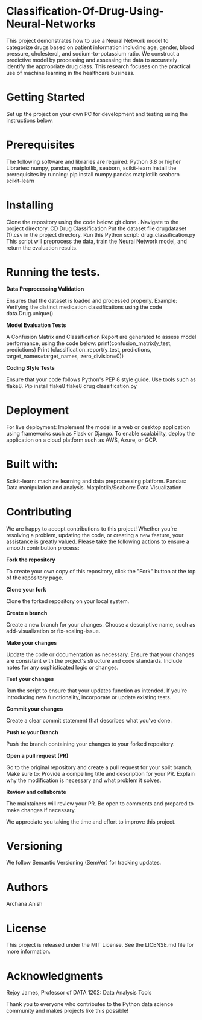 # Classification-Of-Drug-Using-Neural-Networks
This project demonstrates how to use a Neural Network model to categorize drugs based on patient information including age, gender, blood pressure, cholesterol, and sodium-to-potassium ratio. We construct a predictive model by processing and assessing the data to accurately identify the appropriate drug class. This research focuses on the practical use of machine learning in the healthcare business.

# Getting Started
Set up the project on your own PC for development and testing using the instructions below.

# Prerequisites

The following software and libraries are required:
Python 3.8 or higher
Libraries: numpy, pandas, matplotlib, seaborn, scikit-learn
Install the prerequisites by running:
pip install numpy pandas matplotlib seaborn scikit-learn

# Installing
Clone the repository using the code below:
git clone <repository-url>.
Navigate to the project directory.
CD Drug Classification
Put the dataset file drugdataset (1).csv in the project directory.
Run this Python script:
drug_classification.py
This script will preprocess the data, train the Neural Network model, and return the evaluation results.

# Running the tests.

**Data Preprocessing Validation**

Ensures that the dataset is loaded and processed properly.
Example: Verifying the distinct medication classifications using the code 
data.Drug.unique() 

**Model Evaluation Tests**

A Confusion Matrix and Classification Report are generated to assess model performance, using the code below:
print(confusion_matrix(y_test, predictions)
Print (classification_report(y_test, predictions, target_names=target_names, zero_division=0))

**Coding Style Tests**

Ensure that your code follows Python's PEP 8 style guide. Use tools such as flake8.
Pip install flake8 flake8 drug classification.py

# Deployment

For live deployment:
Implement the model in a web or desktop application using frameworks such as Flask or Django.
To enable scalability, deploy the application on a cloud platform such as AWS, Azure, or GCP.

# Built with:

Scikit-learn: machine learning and data preprocessing platform.
Pandas: Data manipulation and analysis.
Matplotlib/Seaborn: Data Visualization

# Contributing

We are happy to accept contributions to this project! Whether you're resolving a problem, updating the code, or creating a new feature, your assistance is greatly valued. Please take the following actions to ensure a smooth contribution process:

**Fork the repository**

To create your own copy of this repository, click the "Fork" button at the top of the repository page.

**Clone your fork**

Clone the forked repository on your local system.

**Create a branch**

Create a new branch for your changes. Choose a descriptive name, such as add-visualization or fix-scaling-issue.

**Make your changes**

Update the code or documentation as necessary.
Ensure that your changes are consistent with the project's structure and code standards.
Include notes for any sophisticated logic or changes.

**Test your changes**

Run the script to ensure that your updates function as intended.
If you're introducing new functionality, incorporate or update existing tests.

**Commit your changes**

Create a clear commit statement that describes what you've done.

**Push to your Branch**

Push the branch containing your changes to your forked repository.

**Open a pull request (PR)**

Go to the original repository and create a pull request for your split branch. Make sure to:
Provide a compelling title and description for your PR.
Explain why the modification is necessary and what problem it solves.

**Review and collaborate**

The maintainers will review your PR. Be open to comments and prepared to make changes if necessary.

We appreciate you taking the time and effort to improve this project. 

# Versioning

We follow Semantic Versioning (SemVer) for tracking updates.

# Authors
Archana Anish

# License
This project is released under the MIT License. See the LICENSE.md file for more information.

# Acknowledgments

Rejoy James, Professor of DATA 1202: Data Analysis Tools

Thank you to everyone who contributes to the Python data science community and makes projects like this possible!

